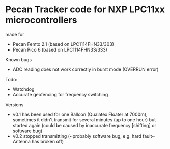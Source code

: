 Pecan Tracker code for NXP LPC11xx microcontrollers
===================================================

made for
  * Pecan Femto 2.1 (based on LPC1114FHN33/303)
  * Pecan Pico 6 (based on LPC1114FHN33/333)

Known bugs
  * ADC reading does not work correctly in burst mode (OVERRUN error)

Todo:
  * Watchdog
  * Accurate geofencing for frequency switching

Versions
  * v0.1 has been used for one Balloon (Qualatex Floater at 7000m), sometimes it didn't transmit for several minutes (up to one hour) but started again (could be caused by inaccurate frequency [shifting] or software bug)
  * v0.2 stopped transmitting (~probably software bug, e.g. hard fault~ Antenna has broken off)
